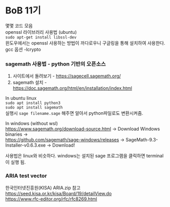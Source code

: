 # BoB 11기

몇몇 코드 모음   
openssl 라이브러리 사용법 (ubuntu)   
`sudo apt-get install libssl-dev`   
윈도우에서는 openssl 사용하는 방법이 까다로우니 구글링을 통해 설치하여 사용한다.   
gcc 옵션 -lcrypto   

### sagemath 사용법 - python 기반의 오픈소스

1. 사이트에서 돌려보기 - https://sagecell.sagemath.org/
2. sagemath 설치 - https://doc.sagemath.org/html/en/installation/index.html

In ubuntu linux   
 `sudo apt install python3`   
 `sudo apt install sagemath`   
 실행시 `sage filename.sage` 해주면 알아서 python파일로도 변환시켜줌.
 
In windows (without wsl)   
 https://www.sagemath.org/download-source.html -> Download Windows binaries ->    
 https://github.com/sagemath/sage-windows/releases -> SageMath-9.3-Installer-v0.6.3.exe -> Download!   
 
 사용법은 linux와 비슷하다. windows는 설치된 sage 프로그램을 클릭하면 terminal이 실행 됨.   
 
### ARIA test vector

한국인터넷진흥원(KISA) ARIA.zip 참고   
https://seed.kisa.or.kr/kisa/Board/19/detailView.do   
https://www.rfc-editor.org/rfc/rfc8269.html   

